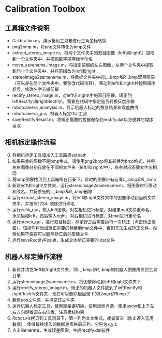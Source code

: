 Calibration Toolbox
===

工具箱文件说明
---
* Calibration.m，演示抵用工具箱进行三角坐标转换
* png2bmp.m，将png文件转化为bmp文件
* extract_stereo_image.m，将两个文件夹中的双目图像（left\和right\）提取到一个文件夹中，并按照数字顺序标号命名
* move_savename_image.m，将指定前缀的左右图像，从两个文件夹中提取到同一个文件夹中，并将前缀改为left和right
* stereoimage2samename.m，将数据文件夹中的L_*.bmp和R_*.bmp双目图像（可以是在两个文件夹中，要修改代码注释），移动到left\和right\并按照顺序标号，修改名字去掉前缀
* rectify_stereo_image.m，对left\和right\中的双目图像，矫正到leftRectify\和rightRectify\，需要在代码中指定是否转换灰度图像
* robotcamera_ananysis.m，显示机器人标定的数值结果和误差曲线
* robotcamera_gui，机器人标定GUI工具
* saveRectifyResult.m，将矫正需要的数据保存到rectify.dat以方便其它程序读取

相机标定操作流程
---

0.	将相机标定工具箱加入工具路径setpath
1.	如果采集的图像不是bmp格式，请使用png2bmp将其转换为bmp格式，并将左右图像分别存放在不同的文件夹（left/和 right/中），左右对应图像文件名相同
2.	将bmp图像拷贝到工具箱所在目录下，此时的图像带有前缀L_*.bmp和R_*.bmp
3.	新建left\和right\文件夹，运行stereoimage2samename.m，将图像进行移动和改名，并将原先的L_*.bmp和R_*.bmp删除
4.	运行extract_stereo_image.m，将left和right文件夹中的图像移动到当前文件夹中，并按照1234..顺序进行命名
5.	运行calib_gui，输入left图像，对左相机进行标定，对结果mat文件重命名，添加后缀left，然后输入right，对右相机进行标定，对mat进行重命名
6.	运行stereo_gui，进行双目标定，标定好之后需要运行一次矫正（点击矫正按钮），该操作将添加矫正需要的标量到mat文件中，否则无法生成矫正文件，然后如果不需要可以删除矫正后的图像文件
7.	运行saveRectifyResult，生成立体矫正需要的.dat文件

机器人标定操作流程
---

1.	新建并清空/left和/right文件夹，将L_*.bmp与R_*.bmp的机器人图像拷贝到工具目录
2.	运行stereoimage2samename.m，将图像移动到left和right文件夹下
3.	运行rectify_stereo_image.m，矫正的机器人文件放到了leftRectify和rightRectify文件夹，现在可以删除根目录下的L*bmp和R*bmp了
4.	新建pos文件夹，并清空该文件夹
5.	运行机器人标定工具，使用空格键切换，使用鼠标点选，使用asdw和上下左右方向键微调左右位置，注意极线约束
6.	Robot.xls拷贝到工具目录下，第一列为文本格式，或者留空（防止读入无用数据），使得最终读入的数据是表格前三列，分别为x,y,z
7.	点击Generate，生成误差图像，生成rectify.dat软件
